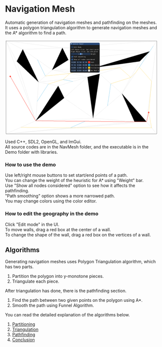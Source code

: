 # Navigation Mesh
Automatic generation of navigation meshes and pathfinding on the meshes.<br />
It uses a polygon triangulation algorithm to generate navigation meshes and the A* algorithm to find a path.<br />

<img align="center" src="/Description/Images/Screenshot1.png">

Used C++, SDL2, OpenGL, and ImGui.<br />
All source codes are in the NavMesh folder, and the executable is in the Demo folder with libraries.

### How to use the demo
Use left/right mouse buttons to set start/end points of a path.<br />
You can change the weight of the heuristic for A* using "Weight" bar.<br />
Use "Show all nodes considered" option to see how it affects the pathfinding.<br />
"Path smoothing" option shows a more narrowed path.<br />
You may change colors using the color editor.<br />

### How to edit the geography in the demo
Click "Edit mode" in the UI.<br />
To move walls, drag a red box at the center of a wall.<br />
To change the shape of the wall, drag a red box on the vertices of a wall.<br />

## Algorithms
Generating navigation meshes uses Polygon Triangulation algorithm, which has two parts.
1. Partition the polygon into y-monotone pieces.
2. Triangulate each piece.

After triangulation has done, there is the pathfinding section.
1. Find the path between two given points on the polygon using A*.
2. Smooth the path using Funnel Algorithm.

You can read the detailed explanation of the algorithms below.

1. [Partitioning](Description/Partitioning.md)
2. [Triangulation](Description/Triangulation.md)
3. [Pathfinding](Description/Pathfinding.md)
4. [Conclusion](Description/Conclusion.md)